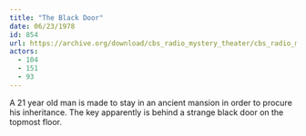 ```yaml
---
title: "The Black Door"
date: 06/23/1978
id: 854
url: https://archive.org/download/cbs_radio_mystery_theater/cbs_radio_mystery_theater-0851-0900.zip/cbs_radio_mystery_theater-0851-0900%2Fcbsrmt_0854_the_black_door.mp3
actors:
  - 104
  - 151
  - 93
---
```

A 21 year old man is made to stay in an ancient mansion in order to procure his inheritance. The key apparently is behind a strange black door on the topmost floor.
